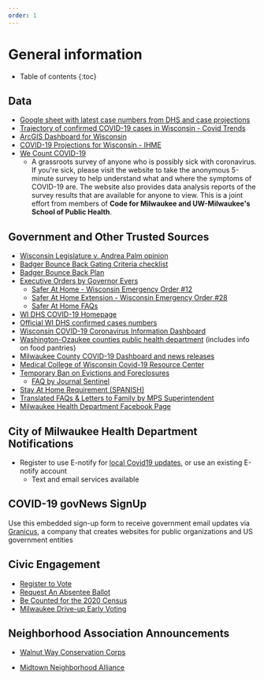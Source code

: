 ```yaml
---
order: 1
---
```


# General information

* Table of contents
{:toc}

## Data

* [Google sheet with latest case numbers from DHS and case projections](https://docs.google.com/spreadsheets/u/1/d/e/2PACX-1vQpuJ2G20VVzGa_ic-dfwGVDDSv1hCA1n94mIm51GWA0SX74nYoiq4yn1H_o0N8doCFxmOL8E9jbPnW/pubhtml)
* [Trajectory of confirmed COVID-19 cases in Wisconsin - Covid Trends](https://aatishb.com/covidtrends/?region=US&location=Wisconsin)
* [ArcGIS Dashboard for Wisconsin](https://monroeco.maps.arcgis.com/apps/opsdashboard/index.html#/725e33180ffe4dcda2d7435c842fe902)
* [COVID-19 Projections for Wisconsin - IHME](https://covid19.healthdata.org/united-states-of-america/wisconsin)
* [We Count COVID-19](http://www.wecountcovid19.com/)
  * A grassroots survey of anyone who is possibly sick with coronavirus. If you're sick, please visit the website to take the anonymous 5-minute survey to help understand what and where the symptoms of COVID-19 are. The website also provides data analysis reports of the survey results that are available for anyone to view. This is a joint effort from members of **Code for Milwaukee and UW-Milwaukee's School of Public Health**.

## Government and Other Trusted Sources

* [Wisconsin Legislature v. Andrea Palm opinion](https://www.wicourts.gov/sc/opinion/DisplayDocument.pdf?content=pdf&seqNo=260868)
* [Badger Bounce Back Gating Criteria checklist](https://www.dhs.wisconsin.gov/covid-19/prepare.htm)
* [Badger Bounce Back Plan](https://content.govdelivery.com/attachments/WIGOV/2020/04/20/file_attachments/1431305/Badger%20Bounce%20Back%20PlanFINAL.pdf)
* [Executive Orders by Governor Evers](https://evers.wi.gov/Pages/Newsroom/Executive-Orders.aspx)
  * [Safer At Home - Wisconsin Emergency Order #12](https://evers.wi.gov/Documents/COVID19/EMO12-SaferAtHome.pdf)
  * [Safer At Home Extension - Wisconsin Emergency Order #28](https://evers.wi.gov/Documents/COVID19/EMO28-SaferAtHome.pdf)
  * [Safer At Home FAQs](https://content.govdelivery.com/attachments/WIGOV/2020/04/16/file_attachments/1428997/2020-04-16%20Safer%20at%20Home%20extension%20FAQ.pdf)
* [WI DHS COVID-19 Homepage](https://www.dhs.wisconsin.gov/covid-19/index.htm)
* [Official WI DHS confirmed cases numbers](https://www.dhs.wisconsin.gov/outbreaks/index.htm)
* [Wisconsin COVID-19 Coronavirus Information Dashboard](https://govstatus.egov.com/wi-covid-19)
* [Washington-Ozaukee counties public health department](http://www.washozwi.gov/) (includes info on food pantries)
* [Milwaukee County COVID-19 Dashboard and news releases](https://county.milwaukee.gov/EN/COVID-19)
* [Medical College of Wisconsin Covid-19 Resource Center](https://covid19.mcw.edu/)
* [Temporary Ban on Evictions and Foreclosures](https://content.govdelivery.com/attachments/WIGOV/2020/03/27/file_attachments/1412886/EO%2015%20Ban%20on%20Evictions%20and%20Foreclosures.pdf)
  - [FAQ by Journal Sentinel](https://www.jsonline.com/story/news/local/2020/04/01/what-know-wisconsins-ban-evictions-and-foreclosures/5105585002/)
* [Stay At Home Requirement (SPANISH)](https://city.milwaukee.gov/ImageLibrary/Groups/healthAuthors/COVID-19/MKEMHDCOVID19StayAd3.25.20SPANISH.jpg)
* [Translated FAQs & Letters to Family by MPS Superintendent](https://mps.milwaukee.k12.wi.us/en/District/About-MPS/District-News/Covid-19-Updates/Translated-Resources.htm)
* [Milwaukee Health Department Facebook Page](https://www.facebook.com/MKEHealth/photos/a.1258640834204291/2768023429932683/?type=3&theater)

## City of Milwaukee Health Department Notifications

* Register to use E-notify for [local Covid19 updates](https://itmdapps.milwaukee.gov/Enotify/covid19.jsp), or use an existing E-notify account
  - Text and email services available

## COVID-19 govNews SignUp

Use this embedded sign-up form to receive government email updates via [Granicus](https://granicus.com/covidtoolkit/), a company that creates websites for public organizations and US government entities

<script defer src="https://public.govdelivery.com/assets/Signup.js" data-account-code="GOVENGAGE" data-signup-id="14998"></script>

## Civic Engagement

* [Register to Vote](https://myvote.wi.gov/en-US/RegisterToVote)
* [Request An Absentee Ballot](https://myvote.wi.gov/en-US/VoteAbsentee)
* [Be Counted for the 2020 Census](https://my2020census.gov/)
* [Milwaukee Drive-up Early Voting](https://city.milwaukee.gov/election)

## Neighborhood Association Announcements

* [Walnut Way Conservation Corps](https://docs.google.com/document/d/1URm42w65HJR1aiRT9GXGun94LNqgkLkelonvOshrMNc/edit)

* [Midtown Neighborhood Alliance](https://www.midtownneighborhoodalliance.org/coronavirus-info-resources)
